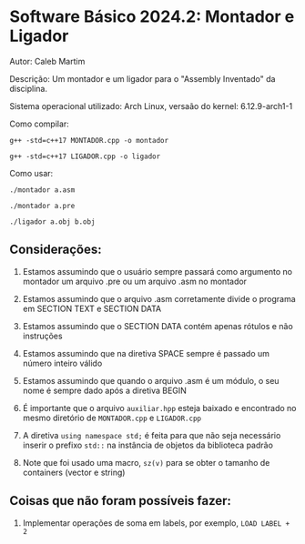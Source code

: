 # Software Básico 2024.2: Montador e Ligador

Autor: Caleb Martim 

Descrição: Um montador e um ligador para o "Assembly Inventado" da disciplina.

Sistema operacional utilizado: Arch Linux, versaão do kernel: 6.12.9-arch1-1

Como compilar:

```
g++ -std=c++17 MONTADOR.cpp -o montador
```

```
g++ -std=c++17 LIGADOR.cpp -o ligador
```

Como usar:

```
./montador a.asm
``` 

```
./montador a.pre
```

```
./ligador a.obj b.obj
```

## Considerações:

1) Estamos assumindo que o usuário sempre passará como argumento no montador um arquivo .pre ou um
arquivo .asm no montador

2) Estamos assumindo que o arquivo .asm corretamente divide o programa em SECTION TEXT e SECTION DATA

3) Estamos assumindo que o SECTION DATA contém apenas rótulos e não instruções

4) Estamos assumindo que na diretiva SPACE sempre é passado um número inteiro válido 

6) Estamos assumindo que quando o arquivo .asm é um módulo, o seu nome é sempre dado após a diretiva BEGIN

7) É importante que o arquivo ```auxiliar.hpp``` esteja baixado e encontrado no mesmo diretório de ```MONTADOR.cpp```
e ```LIGADOR.cpp``` 

8) A diretiva ```using namespace std;``` é feita para que não seja necessário inserir o prefixo ```std::``` na 
instância de objetos da biblioteca padrão 

9) Note que foi usado uma macro, ```sz(v)``` para se obter o tamanho de containers (vector e string)

## Coisas que não foram possíveis fazer:

1) Implementar operações de soma em labels, por exemplo, ```LOAD LABEL + 2```
